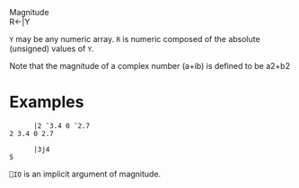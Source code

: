 <div class="heading">
  <div class="name">Magnitude</div>
  <div class="command">R←|Y</div>
</div>

`Y` may be any numeric array. `R` is numeric composed of the absolute (unsigned) values of `Y`.

Note that the magnitude of a complex number (a+ib) is defined to be a2+b2

# Examples
```apl
      |2 ¯3.4 0 ¯2.7
2 3.4 0 2.7
 
      |3j4
5
```

`⎕IO` is an implicit argument of magnitude.
